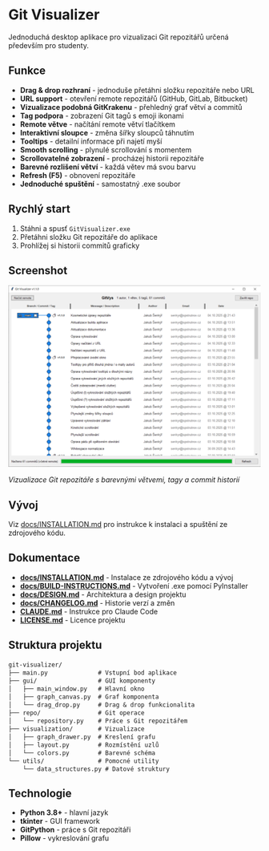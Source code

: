 # Git Visualizer

Jednoduchá desktop aplikace pro vizualizaci Git repozitářů určená především pro studenty.

## Funkce

- **Drag & drop rozhraní** - jednoduše přetáhni složku repozitáře nebo URL
- **URL support** - otevření remote repozitářů (GitHub, GitLab, Bitbucket)
- **Vizualizace podobná GitKrakenu** - přehledný graf větví a commitů
- **Tag podpora** - zobrazení Git tagů s emoji ikonami
- **Remote větve** - načítání remote větví tlačítkem
- **Interaktivní sloupce** - změna šířky sloupců táhnutím
- **Tooltips** - detailní informace při najetí myší
- **Smooth scrolling** - plynulé scrollování s momentem
- **Scrollovatelné zobrazení** - procházej historii repozitáře
- **Barevné rozlišení větví** - každá větev má svou barvu
- **Refresh (F5)** - obnovení repozitáře
- **Jednoduché spuštění** - samostatný .exe soubor

## Rychlý start

1. Stáhni a spusť `GitVisualizer.exe`
2. Přetáhni složku Git repozitáře do aplikace
3. Prohlížej si historii commitů graficky

## Screenshot

![Git Visualizer](docs/screenshot.png)

*Vizualizace Git repozitáře s barevnými větvemi, tagy a commit historií*

## Vývoj

Viz [docs/INSTALLATION.md](docs/INSTALLATION.md) pro instrukce k instalaci a spuštění ze zdrojového kódu.

## Dokumentace

- **[docs/INSTALLATION.md](docs/INSTALLATION.md)** - Instalace ze zdrojového kódu a vývoj
- **[docs/BUILD-INSTRUCTIONS.md](docs/BUILD-INSTRUCTIONS.md)** - Vytvoření .exe pomocí PyInstaller
- **[docs/DESIGN.md](docs/DESIGN.md)** - Architektura a design projektu
- **[docs/CHANGELOG.md](docs/CHANGELOG.md)** - Historie verzí a změn
- **[CLAUDE.md](CLAUDE.md)** - Instrukce pro Claude Code
- **[LICENSE.md](LICENSE.md)** - Licence projektu

## Struktura projektu

```
git-visualizer/
├── main.py              # Vstupní bod aplikace
├── gui/                 # GUI komponenty
│   ├── main_window.py   # Hlavní okno
│   ├── graph_canvas.py  # Graf komponenta
│   └── drag_drop.py     # Drag & drop funkcionalita
├── repo/                # Git operace
│   └── repository.py    # Práce s Git repozitářem
├── visualization/       # Vizualizace
│   ├── graph_drawer.py  # Kreslení grafu
│   ├── layout.py        # Rozmístění uzlů
│   └── colors.py        # Barevné schéma
└── utils/               # Pomocné utility
    └── data_structures.py # Datové struktury
```

## Technologie

- **Python 3.8+** - hlavní jazyk
- **tkinter** - GUI framework
- **GitPython** - práce s Git repozitáři
- **Pillow** - vykreslování grafu
